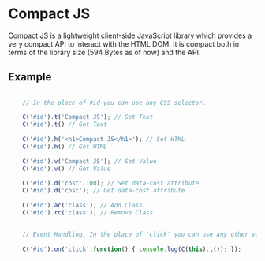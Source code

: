# Compact JS

Compact JS is a lightweight client-side JavaScript library which provides a very compact API to interact with the HTML DOM. It is compact both in terms of the library size (594 Bytes as of now) and the API.  

## Example 

```javascript
    
    // In the place of #id you can use any CSS selector. 
    
    C('#id').t('Compact JS'); // Set Text
    C('#id').t() // Get Text
    
    C('#id').h('<h1>Compact JS</h1>'); // Set HTML
    C('#id').h() // Get HTML
    
    C('#id').v('Compact JS'); // Set Value
    C('#id').v() // Get Value
    
    C('#id').d('cost',100); // Set data-cost attribute
    C('#id').d('cost'); // Get data-cost attribute
    
    C('#id').ac('class'); // Add Class
    C('#id').rc('class'); // Remove Class
    
    
    // Event Handling. In the place of 'click' you can use any other valid event name
    
    C('#id').on('click',function() { console.log(C(this).t()); }); 
    
    
 ```
